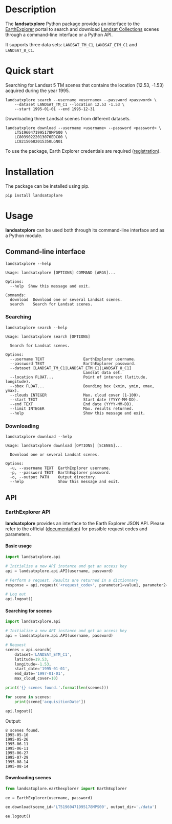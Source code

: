 # Description

The **landsatxplore** Python package provides an interface to the [EarthExplorer](http://earthexplorer.usgs.gov/) portal to search and download [Landsat Collections](https://landsat.usgs.gov/landsat-collections) scenes through a command-line interface or a Python API.

It supports three data sets: `LANDSAT_TM_C1`, `LANDSAT_ETM_C1` and `LANDSAT_8_C1`.

# Quick start

Searching for Landsat 5 TM scenes that contains the location (12.53, -1.53) acquired during the year 1995.

```
landsatxplore search --username <username> --password <password> \
    --dataset LANDSAT_TM_C1 --location 12.53 -1.53 \
    --start 1995-01-01 --end 1995-12-31
```

Downloading three Landsat scenes from different datasets.

```
landsatxplore download --username <username> --password <password> \
    LT51960471995178MPS00 \
    LC80390222013076EDC00 \
    LC82150682015350LGN01
```

To use the package, Earth Explorer credentials are required ([registration](https://ers.cr.usgs.gov/register/)).

# Installation

The package can be installed using pip.

```
pip install landsatxplore
```

# Usage

**landsatxplore** can be used both through its command-line interface and as a Python module.

## Command-line interface

```
landsatxplore --help
```

```
Usage: landsatxplore [OPTIONS] COMMAND [ARGS]...

Options:
  --help  Show this message and exit.

Commands:
  download  Download one or several Landsat scenes.
  search    Search for Landsat scenes.
```

### Searching

```
landsatxplore search --help
```

```
Usage: landsatxplore search [OPTIONS]

  Search for Landsat scenes.

Options:
  --username TEXT                 EarthExplorer username.
  --password TEXT                 EarthExplorer password.
  --dataset [LANDSAT_TM_C1|LANDSAT_ETM_C1|LANDSAT_8_C1]
                                  Landsat data set.
  --location FLOAT...             Point of interest (latitude, longitude).
  --bbox FLOAT...                 Bounding box (xmin, ymin, xmax, ymax).
  --clouds INTEGER                Max. cloud cover (1-100).
  --start TEXT                    Start date (YYYY-MM-DD).
  --end TEXT                      End date (YYYY-MM-DD).
  --limit INTEGER                 Max. results returned.
  --help                          Show this message and exit.
```

### Downloading

```
landsatxplore download --help
```

```
Usage: landsatxplore download [OPTIONS] [SCENES]...

  Download one or several Landsat scenes.

Options:
  -u, --username TEXT  EarthExplorer username.
  -p, --password TEXT  EarthExplorer password.
  -o, --output PATH    Output directory.
  --help               Show this message and exit.
```

## API

### EarthExplorer API

**landsatxplore** provides an interface to the Earth Explorer JSON API. Please refer to the official ([documentation](https://earthexplorer.usgs.gov/inventory/documentation/json-api)) for possible request codes and parameters.

#### Basic usage

``` python
import landsatxplore.api

# Initialize a new API instance and get an access key
api = landsatxplore.api.API(username, password)

# Perform a request. Results are returned in a dictionnary
response = api.request('<request_code>', parameter1=value1, parameter2=value2)

# Log out
api.logout()
```

#### Searching for scenes

``` python
import landsatxplore.api

# Initialize a new API instance and get an access key
api = landsatxplore.api.API(username, password)

# Request
scenes = api.search(
    dataset='LANDSAT_ETM_C1',
    latitude=19.53,
    longitude=-1.53,
    start_date='1995-01-01',
    end_date='1997-01-01',
    max_cloud_cover=10)

print('{} scenes found.'.format(len(scenes)))

for scene in scenes:
    print(scene['acquisitionDate'])

api.logout()
```

Output:

```
8 scenes found.
1995-05-10
1995-05-26
1995-06-11
1995-06-11
1995-06-27
1995-07-29
1995-08-14
1995-08-14
```

#### Downloading scenes

``` python
from landsatxplore.earthexplorer import EarthExplorer

ee = EarthExplorer(username, password)

ee.download(scene_id='LT51960471995178MPS00', output_dir='./data')

ee.logout()
```